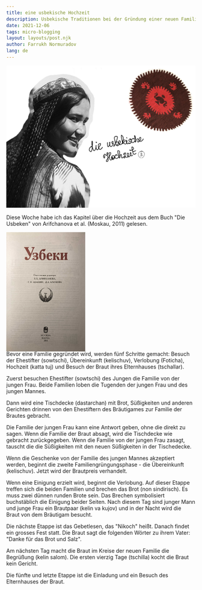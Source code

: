 ```yaml
---
title: eine usbekische Hochzeit
description: Usbekische Traditionen bei der Gründung einer neuen Familie
date: 2021-12-06
tags: micro-blogging
layout: layouts/post.njk
author: Farrukh Normuradov
lang: de
---
```


![cover image](/img/wedding-blog-post-cover-image.jpg)

Diese Woche habe ich das Kapitel über die Hochzeit aus dem Buch "Die Usbeken" von Arifchanova et al. (Moskau, 2011) gelesen.

<div style="width: 15em; height: 20em; margin-bottom: 2.5em; text-align: center;">

![book cover](/img/uzbeki-book-cover.jpg)

</div>

Bevor eine Familie gegründet wird, werden fünf Schritte gemacht: Besuch der Ehestifter (sowtschi), Übereinkunft (kelischuv), Verlobung (Foticha), Hochzeit (katta tuj) und Besuch der Braut ihres Elternhauses (tschallar).

Zuerst besuchen Ehestifter (sowtschi) des Jungen die Familie von der jungen Frau. Beide Familien loben die Tugenden der jungen Frau und des jungen Mannes.

Dann wird eine Tischdecke (dastarchan) mit Brot, Süßigkeiten und anderen Gerichten drinnen von den Ehestiftern des Bräutigames zur Familie der Brautes gebracht.

Die Familie der jungen Frau kann eine Antwort geben, ohne die direkt zu sagen. Wenn die Familie der Braut absagt, wird die Tischdecke wie gebracht zurückgegeben. Wenn die Familie von der jungen Frau zasagt, tauscht die die Süßigkeiten mit den neuen Süßigkeiten in der Tischedecke.

Wenn die Geschenke von der Familie des jungen Mannes akzeptiert werden, beginnt die zweite Familiengrüngungsphase - die Übereinkunft (kelischuv). Jetzt wird der Brautpreis verhandelt.

Wenn eine Einigung erzielt wird, beginnt die Verlobung. Auf dieser Etappe treffen sich die beiden Familien und brechen das Brot (non sindirisch). Es muss zwei dünnen runden Brote sein. Das Brechen symbolisiert buchstäblich die Einigung beider Seiten. Nach diesem Tag sind junger Mann und junge Frau ein Brautpaar (kelin va kujov) und in der Nacht wird die Braut von dem Bräutigam besucht.

Die nächste Etappe ist das Gebetlesen, das "Nikoch" heißt. Danach findet ein grosses Fest statt. Die Braut sagt die folgenden Wörter zu ihrem Vater: "Danke für das Brot und Salz".

Am nächsten Tag macht die Braut im Kreise der neuen Familie die Begrüßung (kelin salom). Die ersten vierzig Tage (tschilla) kocht die Braut kein Gericht.

Die fünfte und letzte Etappe ist die Einladung und ein Besuch des Elternhauses der Braut.
